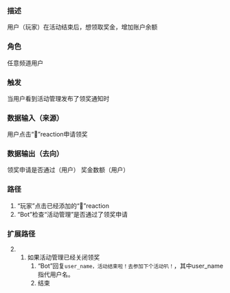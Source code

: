 ### 描述

用户（玩家）在活动结束后，想领取奖金，增加账户余额

### 角色

任意频道用户

### 触发

当用户看到活动管理发布了领奖通知时

### 数据输入（来源）

用户点击“🎲”reaction申请领奖

### 数据输出（去向）

领奖申请是否通过（用户）
奖金数额（用户）

### 路径

1. “玩家”点击已经添加的“🎲”reaction
2. “Bot”检查“活动管理”是否通过了领奖申请

### 扩展路径

2.  
	1. 如果活动管理已经关闭领奖
		1.  “Bot”回复```user_name，活动结束啦！去参加下个活动叭！```，其中user_name指代用户名。
		2.  结束
